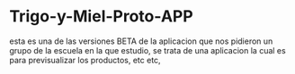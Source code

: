 # Trigo-y-Miel-Proto-APP
esta es una de las versiones BETA de la aplicacion que nos pidieron un grupo de la escuela en la que estudio, se trata de una aplicacion la cual es para previsualizar los productos, etc etc, 
